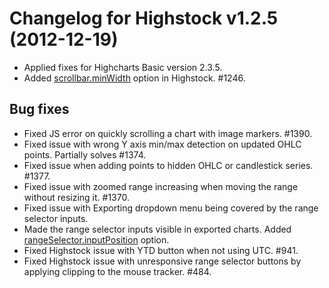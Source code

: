# Changelog for Highstock v1.2.5 (2012-12-19)
        
- Applied fixes for Highcharts Basic version 2.3.5.
- Added [scrollbar.minWidth](https://api.highcharts.com/highstock/#scrollbar.minWidth) option in Highstock. #1246.

## Bug fixes
- Fixed JS error on quickly scrolling a chart with image markers. #1390.
- Fixed issue with wrong Y axis min/max detection on updated OHLC points. Partially solves #1374.
- Fixed issue when adding points to hidden OHLC or candlestick series. #1377.
- Fixed issue with zoomed range increasing when moving the range without resizing it. #1370.
- Fixed issue with Exporting dropdown menu being covered by the range selector inputs.
- Made the range selector inputs visible in exported charts. Added [rangeSelector.inputPosition](https://api.highcharts.com/highstock/#rangeSelector.inputPosition) option.
- Fixed Highstock issue with YTD button when not using UTC. #941.
- Fixed Highstock issue with unresponsive range selector buttons by applying clipping to the mouse tracker. #484.